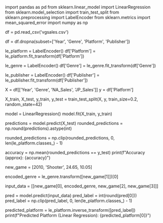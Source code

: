 import pandas as pd
from sklearn.linear_model import LinearRegression
from sklearn.model_selection import train_test_split
from sklearn.preprocessing import LabelEncoder
from sklearn.metrics import mean_squared_error
import numpy as np


df = pd.read_csv('vgsales.csv')


df = df.dropna(subset=['Year', 'Genre', 'Platform', 'Publisher'])


le_platform = LabelEncoder()
df['Platform'] = le_platform.fit_transform(df['Platform'])

le_genre = LabelEncoder()
df['Genre'] = le_genre.fit_transform(df['Genre'])

le_publisher = LabelEncoder()
df['Publisher'] = le_publisher.fit_transform(df['Publisher'])


X = df[['Year', 'Genre', 'NA_Sales', 'JP_Sales']]
y = df['Platform']


X_train, X_test, y_train, y_test = train_test_split(X, y, train_size=0.2, random_state=42)


model = LinearRegression()
model.fit(X_train, y_train)

predictions = model.predict(X_test)
rounded_predictions = np.round(predictions).astype(int)


rounded_predictions = np.clip(rounded_predictions, 0, len(le_platform.classes_) - 1)


accuracy = np.mean(rounded_predictions == y_test)
print(f"Accuracy (approx): {accuracy}")



new_game = [2010, 'Shooter', 24.65, 10.05]


encoded_genre = le_genre.transform([new_game[1]])[0]


input_data = [[new_game[0], encoded_genre, new_game[2], new_game[3]]]


pred = model.predict(input_data)
pred_label = int(round(pred[0]))
pred_label = np.clip(pred_label, 0, len(le_platform.classes_) - 1)

predicted_platform = le_platform.inverse_transform([pred_label])
print(f"Predicted Platform (Linear Regression): {predicted_platform[0]}")

